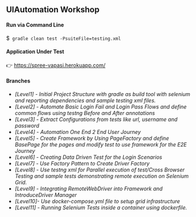  ## UIAutomation Workshop 

#### Run via Command Line

 $` gradle clean test -PsuiteFile=testing.xml` 

#### Application Under Test
:point_right: https://spree-vapasi.herokuapp.com/


#### Branches
* _[Level1] - Initial Project Structure with gradle as build tool with selenium and reporting dependencies and sample testing xml files._
* _[Level2] - Automate Basic Login Fail and Login Pass Flows and define common flows using testng Before and After annotations_ 
* _[Level3] - Extract Configurations from tests like url, username and password_
* _[Level4] - Automation One End 2 End User Journey_
* _[Level5] - Create Framework by Using PageFactory and define BasePage for the pages and modify test to use framework for the E2E Journey_
* _[Level6] - Creating Data Driven Test for the Login Scenarios_
* _[Level7] - Use Factory Pattern to Create Driver Factory_
* _[Level8] - Use testng xml for Parallel execution of test/Cross Browser Testing  and sample tests demonstrating remote execution on Selenium Grid._ 
* _[Level9] - Integrating RemoteWebDriver into Framework and IntroduceDriver Manager_
* _[Level10]- Use docker-compose.yml file to setup grid infrastructure_
* _[Level11] - Running Selenium Tests inside a container using dockerfile._
       